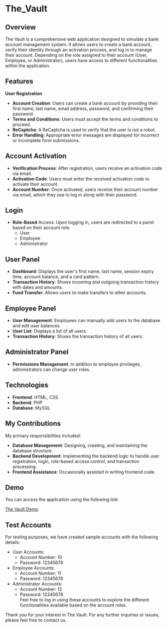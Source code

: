 # The_Vault

## Overview
The Vault is a comprehensive web application designed to simulate a bank account management system. It allows users to create a bank account, verify their identity through an activation process, and log in to manage their account. Depending on the role assigned to their account (User, Employee, or Administrator), users have access to different functionalities within the application.

## Features
**User Registration**
- **Account Creation**: Users can create a bank account by providing their first name, last name, email address, password, and confirming their password.
- **Terms and Conditions**: Users must accept the terms and conditions to proceed.
- **ReCaptcha**: A ReCaptcha is used to verify that the user is not a robot.
- **Error Handling**: Appropriate error messages are displayed for incorrect or incomplete form submissions.
## Account Activation
- **Verification Process**: After registration, users receive an activation code via email.
- **Activation Code**: Users must enter the received activation code to activate their account.
- **Account Number**: Once activated, users receive their account number via email, which they use to log in along with their password.
## Login
- **Role-Based** Access: Upon logging in, users are redirected to a panel based on their account role:
  - User
  - Employee
  - Administrator
## User Panel
- **Dashboard**: Displays the user's first name, last name, session expiry time, account balance, and a card pattern.
- **Transaction History**: Shows incoming and outgoing transaction history with dates and amounts.
- **Fund Transfer**: Allows users to make transfers to other accounts.
## Employee Panel
- **User Management**: Employees can manually add users to the database and edit user balances.
- **User List**: Displays a list of all users.
- **Transaction History**: Shows the transaction history of all users.
## Administrator Panel
- **Permissions Management**: In addition to employee privileges, administrators can change user roles.
## Technologies
- **Frontend**: HTML, CSS
- **Backend**: PHP
- **Database**: MySQL
## My Contributions
My primary responsibilities included:

- **Database Management**: Designing, creating, and maintaining the database structure.
- **Backend Development**: Implementing the backend logic to handle user registration, login, role-based access control, and transaction processing.
- **Frontend Assistance**: Occasionally assisted in writing frontend code.
## Demo
You can access the application using the following link:

[The Vault Demo](https://juliuszdrojecki.pl/projekt_php_studia/The_Vault/logowanie.php)

## Test Accounts
For testing purposes, we have created sample accounts with the following details:

- User Accounts:
  - Account Number: 10
  - Password: 12345678
- Employee Accounts:
  - Account Number: 11
  - Password: 12345678
- Administrator Accounts:
  - Account Number: 12
  - Password: 12345678 </br>
Feel free to log in using these accounts to explore the different functionalities available based on the account roles.

Thank you for your interest in The Vault. For any further inquiries or issues, please feel free to contact us.
